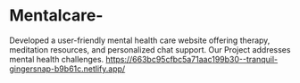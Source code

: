 # Mentalcare-
Developed a user-friendly mental health care website offering therapy, meditation resources, and personalized chat support. Our Project addresses mental health challenges. 
https://663bc95cfbc5a71aac199b30--tranquil-gingersnap-b9b61c.netlify.app/
